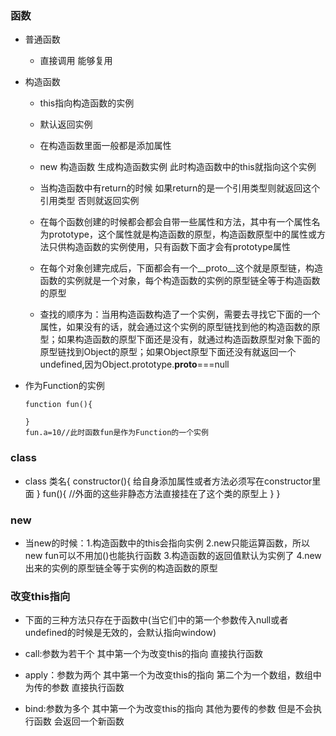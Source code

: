 ### 函数 
- 普通函数 
     + 直接调用  能够复用

- 构造函数

    + this指向构造函数的实例

    + 默认返回实例

    + 在构造函数里面一般都是添加属性

    + new 构造函数  生成构造函数实例 此时构造函数中的this就指向这个实例

    + 当构造函数中有return的时候 如果return的是一个引用类型则就返回这个引用类型 否则就返回实例

    + 在每个函数创建的时候都会都会自带一些属性和方法，其中有一个属性名为prototype，这个属性就是构造函数的原型，构造函数原型中的属性或方法只供构造函数的实例使用，只有函数下面才会有prototype属性

    + 在每个对象创建完成后，下面都会有一个__proto__这个就是原型链，构造函数的实例就是一个对象，每个构造函数的实例的原型链全等于构造函数的原型

    + 查找的顺序为：当用构造函数构造了一个实例，需要去寻找它下面的一个属性，如果没有的话，就会通过这个实例的原型链找到他的构造函数的原型；如果构造函数的原型下面还是没有，就通过构造函数原型对象下面的原型链找到Object的原型；如果Object原型下面还没有就返回一个undefined,因为Object.prototype.__proto__===null

- 作为Function的实例

    ```
    function fun(){

    }
    fun.a=10//此时函数fun是作为Function的一个实例
    ```

### class

 - class 类名{
     constructor(){
            给自身添加属性或者方法必须写在constructor里面
     }
     fun(){
         //外面的这些非静态方法直接挂在了这个类的原型上
     }
 }  

 ### new

  - 当new的时候：1.构造函数中的this会指向实例 2.new只能运算函数，所以 new fun可以不用加()也能执行函数  3.构造函数的返回值默认为实例了 4.new出来的实例的原型链全等于实例的构造函数的原型

### 改变this指向

- 下面的三种方法只存在于函数中(当它们中的第一个参数传入null或者undefined的时候是无效的，会默认指向window)

- call:参数为若干个  其中第一个为改变this的指向  直接执行函数

- apply：参数为两个  其中第一个为改变this的指向  第二个为一个数组，数组中为传的参数  直接执行函数

- bind:参数为多个    其中第一个为改变this的指向  其他为要传的参数  但是不会执行函数  会返回一个新函数


